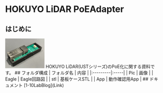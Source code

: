 # HOKUYO LiDAR PoEAdapter
## はじめに
<img src="Pic/PoE_基板ケース.jpeg" width="25%">
 HOKUYO LiDAR(USTシリーズ)のPoE化に関する資料です。
## フォルダ構成
| フォルダ名 | 内容 |
|:---------|:-----|
| Pic | 画像 |
| Eagle | Eagle回路図 |
| stl | 基板ケースSTL |
| App | 動作確認用App |
## ドキュメント
[1-10LabBlog](Link)

